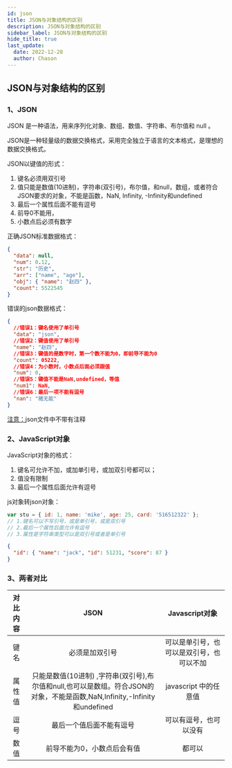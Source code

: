 ```yaml
---
id: json
title: JSON与对象结构的区别
description: JSON与对象结构的区别
sidebar_label: JSON与对象结构的区别
hide_title: true
last_update:
  date: 2022-12-28
  author: Chason
---
```


## JSON与对象结构的区别

### 1、JSON

JSON 是一种语法，用来序列化对象、数组、数值、字符串、布尔值和 null 。

JSON是一种轻量级的数据交换格式，采用完全独立于语言的文本格式，是理想的数据交换格式。

JSON以键值的形式：

1. 键名必须用双引号
1. 值只能是数值(10进制)，字符串(双引号)，布尔值，和null，数组，或者符合JSON要求的对象，不能是函数，NaN, Infinity, -Infinity和undefined
1. 最后一个属性后面不能有逗号
1. 前导0不能用，
1. 小数点后必须有数字

正确JSON标准数据格式：

```json
{
  "data": null,
  "num": 0.12,
  "str": "历史",
  "arr": ["name", "age"],
  "obj": { "name": "赵四" },
  "count": 5522545
}
```

错误的json数据格式：

```json
{
  //错误1：键名使用了单引号
  "data": "json",
  //错误2：键值使用了单引号
  "name": "赵四",
  //错误3：键值的是数字时，第一个数不能为0，即前导不能为0
  "count": 05222,
  //错误4：为小数时，小数点后面必须跟值
  "num": 0,
  //错误5：键值不能是NaN,undefined，等值
  "num1": NaN,
  //错误6：最后一项不能有逗号
  "nan": "猪无能"
}
```

<u>注意：</u>json文件中不带有注释

### 2、JavaScript对象

JavaScript对象的格式：

1. 键名可允许不加，或加单引号，或加双引号都可以；
1. 值没有限制
1. 最后一个属性后面允许有逗号

js对象转json对象：

```js
var stu = { id: 1, name: 'mike', age: 25, card: '516512322' };
// 1.键名可以不写引号，或是单引号，或是双引号
// 2.最后一个属性后面允许有逗号
// 3.属性是字符串类型可以是双引号或者是单引号
```

```json
{
  "id": { "name": "jack", "id": 51231, "score": 87 }
}
```

### 3、两者对比

| 对比内容 |                                                            JSON                                                            |              Javascript对象              |
| :------: | :------------------------------------------------------------------------------------------------------------------------: | :--------------------------------------: |
|   键名   |                                                       必须是加双引号                                                       | 可以是单引号，也可以是双引号，也可以不加 |
|  属性值  | 只能是数值(10进制) ,字符串(双引号),布尔值和null,也可以是数组。符合JSON的对象，不能是函数,NaN,Infinity,-Infinity和undefined |          javascript 中的任意值           |
|   逗号   |                                                  最后一个值后面不能有逗号                                                  |          可以有逗号，也可以没有          |
|   数值   |                                                前导不能为0，小数点后会有值                                                 |                  都可以                  |
